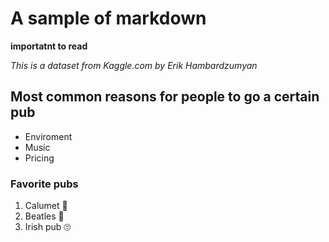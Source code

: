 # A sample of markdown

**importatnt to read**

*This is a dataset from Kaggle.com by Erik Hambardzumyan*

## Most common reasons for people to go a certain pub

- Enviroment
- Music
- Pricing

### Favorite pubs

1. Calumet :smiling_face_with_three_hearts:
2. Beatles :star_struck:
3. Irish pub :roll_eyes:


